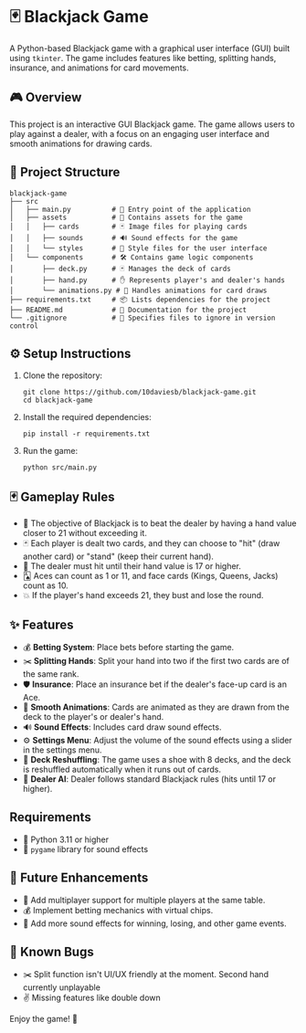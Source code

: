 # 🃏 Blackjack Game

A Python-based Blackjack game with a graphical user interface (GUI) built using `tkinter`. The game includes features like betting, splitting hands, insurance, and animations for card movements.

## 🎮 Overview
This project is an interactive GUI Blackjack game. The game allows users to play against a dealer, with a focus on an engaging user interface and smooth animations for drawing cards.

## 📂 Project Structure
```
blackjack-game
├── src
│   ├── main.py          # 🎯 Entry point of the application
│   ├── assets           # 🎨 Contains assets for the game
│   │   ├── cards        # 🃏 Image files for playing cards
│   │   ├── sounds       # 🔊 Sound effects for the game
│   │   └── styles       # 🎨 Style files for the user interface
│   └── components       # 🛠️ Contains game logic components
│       ├── deck.py      # 🃏 Manages the deck of cards
│       ├── hand.py      # ✋ Represents player's and dealer's hands
│       └── animations.py # 🎥 Handles animations for card draws
├── requirements.txt     # 📦 Lists dependencies for the project
├── README.md            # 📖 Documentation for the project
└── .gitignore           # 🚫 Specifies files to ignore in version control
```

## ⚙️ Setup Instructions
1. Clone the repository:
   ```
   git clone https://github.com/10daviesb/blackjack-game.git
   cd blackjack-game
   ```

2. Install the required dependencies:
   ```
   pip install -r requirements.txt
   ```

3. Run the game:
   ```
   python src/main.py
   ```

## 🃏 Gameplay Rules
- 🎯 The objective of Blackjack is to beat the dealer by having a hand value closer to 21 without exceeding it.
- 🃏 Each player is dealt two cards, and they can choose to "hit" (draw another card) or "stand" (keep their current hand).
- 🤖 The dealer must hit until their hand value is 17 or higher.
- 🂡 Aces can count as 1 or 11, and face cards (Kings, Queens, Jacks) count as 10.
- 💥 If the player's hand exceeds 21, they bust and lose the round.

## ✨ Features
- 💰 **Betting System**: Place bets before starting the game.
- ✂️ **Splitting Hands**: Split your hand into two if the first two cards are of the same rank.
- 🛡️ **Insurance**: Place an insurance bet if the dealer's face-up card is an Ace.
- 🎥 **Smooth Animations**: Cards are animated as they are drawn from the deck to the player's or dealer's hand.
- 🔊 **Sound Effects**: Includes card draw sound effects.
- ⚙️ **Settings Menu**: Adjust the volume of the sound effects using a slider in the settings menu.
- 🔄 **Deck Reshuffling**: The game uses a shoe with 8 decks, and the deck is reshuffled automatically when it runs out of cards.
- 🤖 **Dealer AI**: Dealer follows standard Blackjack rules (hits until 17 or higher).

## Requirements

- 🐍 Python 3.11 or higher
- 🎵 `pygame` library for sound effects

## 🚀 Future Enhancements
- 👥 Add multiplayer support for multiple players at the same table.
- 💰 Implement betting mechanics with virtual chips.
- 🎵 Add more sound effects for winning, losing, and other game events.

## 🐛 Known Bugs
- ✂️ Split function isn't UI/UX friendly at the moment. Second hand currently unplayable
- ✌️ Missing features like double down

Enjoy the game! 🎉
